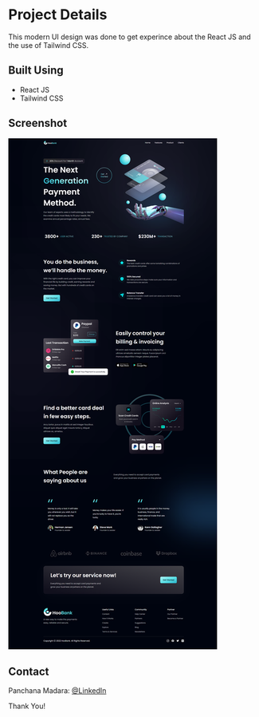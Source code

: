 # <b>Project Details</b>

<p>This modern UI design was done to get experince about the React JS and the use of Tailwind CSS. </p>

## <b>Built Using</b>

- React JS
- Tailwind CSS

## <b>Screenshot</b>

![My Image](./src/assets/screenshot.png)

## <b>Contact</b>

Panchana Madara: [@LinkedIn](www.linkedin.com/in/panchana-madara/) <br>

Thank You!
